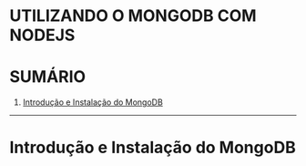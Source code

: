 # UTILIZANDO O MONGODB COM NODEJS

# SUMÁRIO

1. <a href="#introducao_instalacao">Introdução e Instalação do MongoDB</a>

---

# <p id="introducao_instalacao">Introdução e Instalação do MongoDB</p>